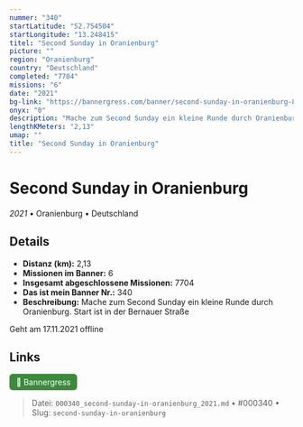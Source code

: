 ```yaml
---
nummer: "340"
startLatitude: "52.754504"
startLongitude: "13.248415"
titel: "Second Sunday in Oranienburg"
picture: ""
region: "Oranienburg"
country: "Deutschland"
completed: "7704"
missions: "6"
date: "2021"
bg-link: "https://bannergress.com/banner/second-sunday-in-oranienburg-8c7a"
onyx: "0"
description: "Mache zum Second Sunday ein kleine Runde durch Oranienburg. Start ist in der Bernauer Straße\n\nGeht am 17.11.2021 offline"
lengthKMeters: "2,13"
umap: ""
title: "Second Sunday in Oranienburg"
---
```

# Second Sunday in Oranienburg

*2021* • Oranienburg • Deutschland



## Details
- **Distanz (km):** 2,13
- **Missionen im Banner:** 6
- **Insgesamt abgeschlossene Missionen:** 7704
- **Das ist mein Banner Nr.:** 340
- **Beschreibung:** Mache zum Second Sunday ein kleine Runde durch Oranienburg. Start ist in der Bernauer Straße

Geht am 17.11.2021 offline


## Links
<div style="margin-top: 0.5em;">
<a href="https://bannergress.com/banner/second-sunday-in-oranienburg-8c7a" target="_blank" style="display:inline-block;margin-right:8px;padding:6px 12px;background-color:#3c8b3c;color:white;text-decoration:none;border-radius:6px;">🔗 Bannergress</a>

</div>


> Datei: `000340_second-sunday-in-oranienburg_2021.md` • #000340 • Slug: `second-sunday-in-oranienburg`
